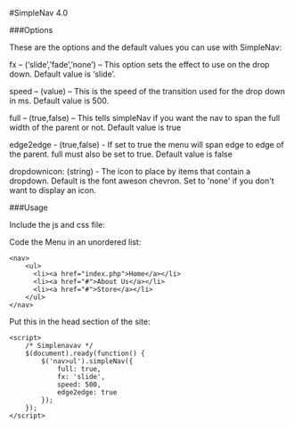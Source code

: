 #SimpleNav 4.0

###Options

These are the options and the default values you can use with SimpleNav:

fx – (‘slide’,’fade’,’none’) – This option sets the effect to use on the drop down. Default value is ‘slide’.

speed – (value) – This is the speed of the transition used for the drop down in ms. Default value is 500.

full – (true,false) – This tells simpleNav if you want the nav to span the full width of the parent or not. Default value is true

edge2edge - (true,false) - If set to true the menu will span edge to edge of the parent. full must also be set to true. Default value is false

dropdownicon: (string) - The icon to place by items that contain a dropdown.  Default is the font aweson chevron.  Set to 'none' if you don't want to display an icon.

###Usage

Include the js and css file:

<script type="text/javascript" src="simplenav3.js"></script>
<link href="simplenav3.css" rel="stylesheet" type="text/css" />

Code the Menu in an unordered list:

	<nav>
		<ul>
		  <li><a href="index.php">Home</a></li>
		  <li><a href="#">About Us</a></li>
		  <li><a href="#">Store</a></li>
		</ul>
	</nav>
	
Put this in the head section of the site:

	<script>
		/* Simplenavav */
		$(document).ready(function() {
			$('nav>ul').simpleNav({
				full: true,
				fx: 'slide',
				speed: 500,
				edge2edge: true
			});
		});	
	</script>


